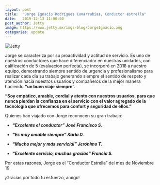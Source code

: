 ```yaml
---
layout: post
title:  "Jorge Ignacio Rodríguez Covarrubias, Conductor estrella"
date:   2019-12-13 11:00:00
post_author: Jetty
image: https://www.jetty.mx/imgs-blog/JorgeIgnacio.png
categories: update
---
```

![Jetty]({{site.baseurl}}/imgs-blog/JorgeIgnacio.png)

Jorge se caracteriza por su proactividad y actitud de servicio. Es uno de nuestros conductores que hace diferenciador en nuestras unidades, con calificación de 5 (evaluacion perfecta), se incorporó en 2018 a nuestro equipo, demostrando siempre sentido de urgencia y profesionalismo para realizar cada día su trabajo generando siempre el sentido de respeto y atención hacia nuestros usuarios y compañeros de la mejor manera haciendo <b>“un buen viaje siempre”.</b>

<b>“Soy empático, amable, cordial y atento con nuestros usuarios, para que nunca pierdan la confianza en el servicio con el valor agregado de la tecnología que ofrecemos para confort y seguridad de ellos.”</b>

Quienes han viajado con Jorge reconocen su gran trabajo:


<ul>
  <li>
    <p><b><i>“Excelente el conductor” José Francisco S.</i></b></p>
  </li>
  <li>
    <p><b><i>“Es muy amable siempre” Karla D.</i></b></p>
  </li>
  <li>
    <p><b><i>“Mucho mejor y más servicial” Jerónimo T.</i></b></p>
  </li>
  <li>
    <p><b><i>“Excelente servicio, muchas gracias” Francia S.</i></b></p>
  </li>
</ul>

Por estas razones, Jorge es el “Conductor Estrella” del mes de Noviembre 19

¡Gracias por todo tu esfuerzo, amigo!
